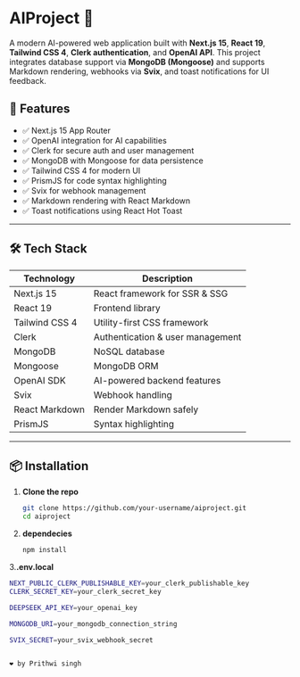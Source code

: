 # AIProject 🤖

A modern AI-powered web application built with **Next.js 15**, **React 19**, **Tailwind CSS 4**, **Clerk authentication**, and **OpenAI API**. This project integrates database support via **MongoDB (Mongoose)** and supports Markdown rendering, webhooks via **Svix**, and toast notifications for UI feedback.

## 🚀 Features

- ✅ Next.js 15 App Router
- ✅ OpenAI integration for AI capabilities
- ✅ Clerk for secure auth and user management
- ✅ MongoDB with Mongoose for data persistence
- ✅ Tailwind CSS 4 for modern UI
- ✅ PrismJS for code syntax highlighting
- ✅ Svix for webhook management
- ✅ Markdown rendering with React Markdown
- ✅ Toast notifications using React Hot Toast

---

## 🛠️ Tech Stack

| Technology     | Description                        |
|----------------|------------------------------------|
| Next.js 15     | React framework for SSR & SSG      |
| React 19       | Frontend library                   |
| Tailwind CSS 4 | Utility-first CSS framework        |
| Clerk          | Authentication & user management  |
| MongoDB        | NoSQL database                     |
| Mongoose       | MongoDB ORM                        |
| OpenAI SDK     | AI-powered backend features        |
| Svix           | Webhook handling                   |
| React Markdown | Render Markdown safely             |
| PrismJS        | Syntax highlighting                |

---

## 📦 Installation

1. **Clone the repo**
   ```bash
   git clone https://github.com/your-username/aiproject.git
   cd aiproject
2. **dependecies**
   ```bash
   npm install
3.**.env.local**
```bash
NEXT_PUBLIC_CLERK_PUBLISHABLE_KEY=your_clerk_publishable_key
CLERK_SECRET_KEY=your_clerk_secret_key

DEEPSEEK_API_KEY=your_openai_key

MONGODB_URI=your_mongodb_connection_string

SVIX_SECRET=your_svix_webhook_secret


❤️ by Prithwi singh

